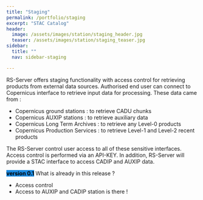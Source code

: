 ```yaml
---
title: "Staging"
permalink: /portfolio/staging
excerpt: "STAC Catalog"
header:
  image: /assets/images/station/staging_header.jpg
  teaser: /assets/images/station/staging_teaser.jpg
sidebar:
  title: ""
  nav: sidebar-staging

---
```

RS-Server offers staging functionality with access control for retrieving products from external data sources. Authorised end user can connect to Copernicus interface to retrieve input data for processing.
These data came from :
- Copernicus ground stations : to retrieve CADU chunks 
- Copernicus AUXIP stations : to retrieve auxiliary data
- Copernicus Long Term Archives : to retrieve any Level-0 products 
- Copernicus Production Services : to retrieve Level-1 and Level-2 recent products 
 

The RS-Server control user access to all of these sensitive interfaces. Access control is performed via an API-KEY.
In addition, RS-Server will provide a STAC interface to access CADIP and AUXIP data.


<span style="color: black; background-color: #1A89DF;">**version 0.1**</span>
What is already in this release ? 
- Access control 
- Access to AUXIP and CADIP station is there !

